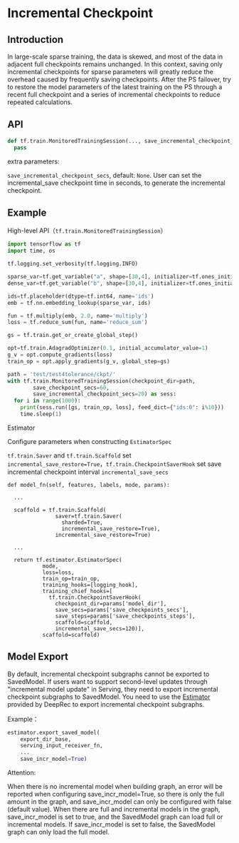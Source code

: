 # Incremental Checkpoint

## Introduction

In large-scale sparse training, the data is skewed, and most of the data in adjacent full checkpoints remains unchanged. In this context, saving only incremental checkpoints for sparse parameters will greatly reduce the overhead caused by frequently saving checkpoints. After the PS failover, try to restore the model parameters of the latest training on the PS through a recent full checkpoint and a series of incremental checkpoints to reduce repeated calculations.

## API

```python
def tf.train.MonitoredTrainingSession(..., save_incremental_checkpoint_secs=None, ...):
  pass
```
extra parameters:

`save_incremental_checkpoint_secs`, default: `None`.
User can set the incremental_save checkpoint time in seconds, to generate the incremental checkpoint.

## Example
High-level API（`tf.train.MonitoredTrainingSession`）
```python
import tensorflow as tf
import time, os

tf.logging.set_verbosity(tf.logging.INFO)

sparse_var=tf.get_variable("a", shape=[30,4], initializer=tf.ones_initializer(tf.float32),partitioner=tf.fixed_size_partitioner(num_shards=4))
dense_var=tf.get_variable("b", shape=[30,4], initializer=tf.ones_initializer(tf.float32),partitioner=tf.fixed_size_partitioner(num_shards=4))

ids=tf.placeholder(dtype=tf.int64, name='ids')
emb = tf.nn.embedding_lookup(sparse_var, ids)

fun = tf.multiply(emb, 2.0, name='multiply')
loss = tf.reduce_sum(fun, name='reduce_sum')

gs = tf.train.get_or_create_global_step()

opt=tf.train.AdagradOptimizer(0.1, initial_accumulator_value=1)
g_v = opt.compute_gradients(loss)
train_op = opt.apply_gradients(g_v, global_step=gs)

path = 'test/test4tolerance/ckpt/'
with tf.train.MonitoredTrainingSession(checkpoint_dir=path,
        save_checkpoint_secs=60,
        save_incremental_checkpoint_secs=20) as sess:
  for i in range(1000):
    print(sess.run([gs, train_op, loss], feed_dict={"ids:0": i%10}))
    time.sleep(1)
```

Estimator

Configure parameters when constructing `EstimatorSpec`

`tf.train.Saver` and `tf.train.Scaffold` set `incremental_save_restore=True`，`tf.train.CheckpointSaverHook` set save incremental checkpoint interval `incremental_save_secs`

```
def model_fn(self, features, labels, mode, params):

  ...

  scaffold = tf.train.Scaffold(
               saver=tf.train.Saver(
                 sharded=True,
                 incremental_save_restore=True),
               incremental_save_restore=True)

  ...

  return tf.estimator.EstimatorSpec(
           mode,
           loss=loss,
           train_op=train_op,
           training_hooks=[logging_hook],
           training_chief_hooks=[
             tf.train.CheckpointSaverHook(
               checkpoint_dir=params['model_dir'],
               save_secs=params['save_checkpoints_secs'],
               save_steps=params['save_checkpoints_steps'],
               scaffold=scaffold,
               incremental_save_secs=120)],
           scaffold=scaffold)
```

## Model Export

By default, incremental checkpoint subgraphs cannot be exported to SavedModel. If users want to support second-level updates through "incremental model update" in Serving, they need to export incremental checkpoint subgraphs to SavedModel. You need to use the [Estimator](https://github.com/DeepRec-AI/estimator) provided by DeepRec to export incremental checkpoint subgraphs.

Example：
```python
estimator.export_saved_model(
    export_dir_base,
    serving_input_receiver_fn,
    ...
    save_incr_model=True)
```

Attention:

When there is no incremental model when building graph, an error will be reported when configuring save_incr_model=True, so there is only the full amount in the graph, and save_incr_model can only be configured with false (default value). When there are full and incremental models in the graph, save_incr_model is set to true, and the SavedModel graph can load full or incremental models. If save_incr_model is set to false, the SavedModel graph can only load the full model.
